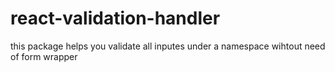 # react-validation-handler
this package helps you validate all inputes under a namespace wihtout need of form wrapper
